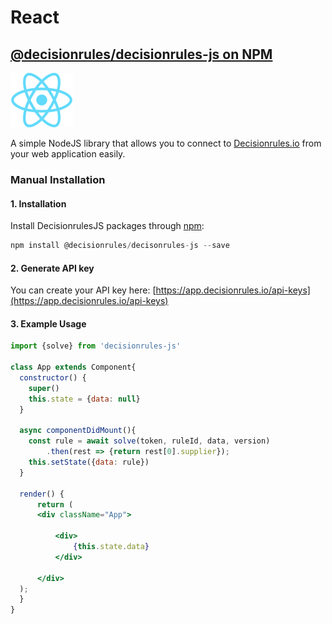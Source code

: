 # React

## [@decisionrules/decisionrules-js on NPM](https://www.npmjs.com/package/@decisionrules/decisionrules-js)

![](../../.gitbook/assets/1200px-react.svg-1-.png)

A simple NodeJS library that allows you to connect to [Decisionrules.io](https://decisionrules.io/) from your web application easily.

### Manual Installation

#### 1. Installation

Install DecisionrulesJS packages through [npm](https://www.npmjs.com/package/@decisionrules/decisionrules-js):

```jsx
npm install @decisionrules/decisonrules-js --save
```

#### 2. Generate API key

 You can create your API key here: [https://app.decisionrules.io/api-keys](https://app.decisionrules.io/api-keys)

#### 3. Example Usage

```jsx
import {solve} from 'decisionrules-js'

class App extends Component{
  constructor() {
    super()
    this.state = {data: null}
  }

  async componentDidMount(){
    const rule = await solve(token, ruleId, data, version)
        .then(rest => {return rest[0].supplier});
    this.setState({data: rule})
  }

  render() {
      return (
      <div className="App">

          <div>
              {this.state.data}
          </div>

      </div>
  );
  }
}
```

